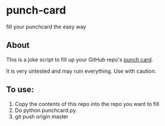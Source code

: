 # punch-card
fill your punchcard the easy way

## About
This is a joke script to fill up your GitHub repo's [punch card](https://github.com/TrevorEdwards/punch-card/graphs/punch-card).

It is very untested and may ruin everything. Use with caution.

## To use:

1. Copy the contents of this repo into the repo you want to fill
2. Do python punchcard.py.
3. git push origin master
